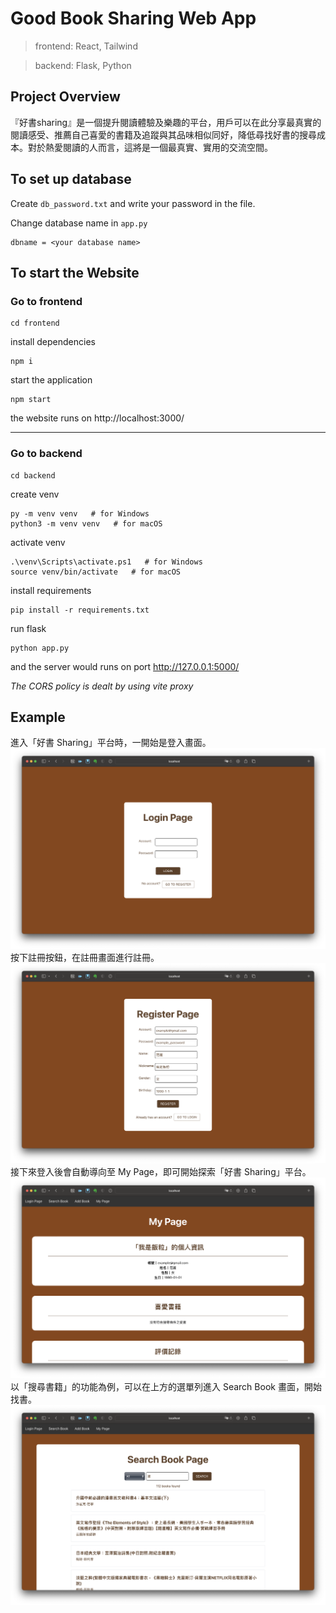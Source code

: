 # Good Book Sharing Web App

> frontend: React, Tailwind

> backend: Flask, Python

## Project Overview
『好書sharing』是一個提升閱讀體驗及樂趣的平台，用戶可以在此分享最真實的閱讀感受、推薦自己喜愛的書籍及追蹤與其品味相似同好，降低尋找好書的搜尋成本。對於熱愛閱讀的人而言，這將是一個最真實、實用的交流空間。

## To set up database
Create ```db_password.txt``` and write your password in the file.

Change database name in ```app.py```
```
dbname = <your database name>
```

## To start the Website



### Go to frontend

```
cd frontend
```
install dependencies
```
npm i
```
start the application

```
npm start
```

the website runs on http://localhost:3000/

---

### Go to backend

```
cd backend
```
create venv

```
py -m venv venv   # for Windows
python3 -m venv venv   # for macOS
```

activate venv

```
.\venv\Scripts\activate.ps1   # for Windows
source venv/bin/activate   # for macOS
```
install requirements

```
pip install -r requirements.txt
```

run flask

```
python app.py
```

and the server would runs on port http://127.0.0.1:5000/

<i>The CORS policy is dealt by using vite proxy</i>

## Example
進入「好書 Sharing」平台時，一開始是登入畫面。
![Login Page](./screenshot/1_login.png)
按下註冊按鈕，在註冊畫面進行註冊。
![Register Page](./screenshot/2_register.png)
接下來登入後會自動導向至 My Page，即可開始探索「好書 Sharing」平台。
![My Page](./screenshot/3_myPage.png)
以「搜尋書籍」的功能為例，可以在上方的選單列進入 Search Book 畫面，開始找書。
![Search Book Page](./screenshot/4_searchBook.png)
